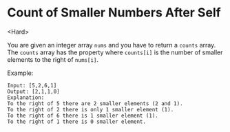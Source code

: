 # Count of Smaller Numbers After Self

\<Hard>

You are given an integer array `nums` and you have to return a `counts` array.
The `counts` array has the property where `counts[i]` is the number of smaller
elements to the right of `nums[i]`.

Example:

```
Input: [5,2,6,1]
Output: [2,1,1,0] 
Explanation:
To the right of 5 there are 2 smaller elements (2 and 1).
To the right of 2 there is only 1 smaller element (1).
To the right of 6 there is 1 smaller element (1).
To the right of 1 there is 0 smaller element.
```
